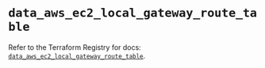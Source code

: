 # `data_aws_ec2_local_gateway_route_table`

Refer to the Terraform Registry for docs: [`data_aws_ec2_local_gateway_route_table`](https://registry.terraform.io/providers/hashicorp/aws/6.5.0/docs/data-sources/ec2_local_gateway_route_table).
